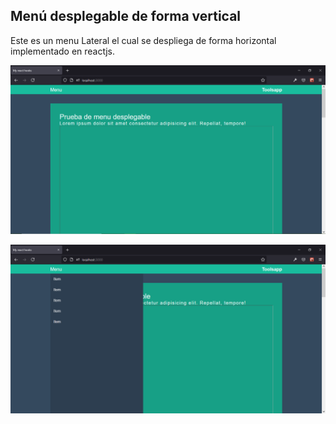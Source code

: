 ## Menú desplegable de forma vertical

Este es un menu Lateral el cual se despliega de forma horizontal 
implementado en reactjs.

![alt imagen](https://raw.githubusercontent.com/DuvanCorrea/react-hooks/master/examples/Screenshot_1.png)

![alt imagen](https://github.com/DuvanCorrea/react-hooks/blob/master/examples/Screenshot_2.png)
